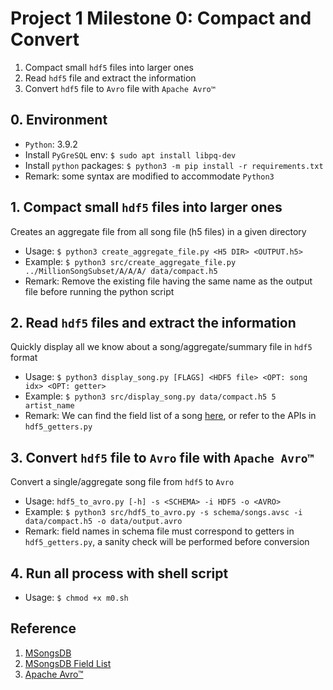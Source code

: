 # Project 1 Milestone 0: Compact and Convert

1. Compact small `hdf5` files into larger ones
2. Read `hdf5` file and extract the information
3. Convert `hdf5` file to `Avro` file with `Apache Avro™`

## 0. Environment
- `Python`: 3.9.2
- Install `PyGreSQL` env: `$ sudo apt install libpq-dev`
- Install `python` packages: `$ python3 -m pip install -r requirements.txt`
- Remark: some syntax are modified to accommodate `Python3`

## 1. Compact small `hdf5` files into larger ones

Creates an aggregate file from all song file (h5 files) in a given directory

- Usage: `$ python3 create_aggregate_file.py <H5 DIR> <OUTPUT.h5>`
- Example: `$ python3 src/create_aggregate_file.py ../MillionSongSubset/A/A/A/ data/compact.h5`
- Remark: Remove the existing file having the same name as the output file before running the python script

## 2. Read `hdf5` files and extract the information

Quickly display all we know about a song/aggregate/summary file in `hdf5` format

- Usage: `$ python3 display_song.py [FLAGS] <HDF5 file> <OPT: song idx> <OPT: getter>`
- Example: `$ python3 src/display_song.py data/compact.h5 5 artist_name`
- Remark: We can find the field list of a song [here](http://millionsongdataset.com/pages/field-list/), or refer to the APIs in `hdf5_getters.py`

## 3. Convert `hdf5` file to `Avro` file with `Apache Avro™`

Convert a single/aggregate song file from `hdf5` to `Avro`

- Usage: `hdf5_to_avro.py [-h] -s <SCHEMA> -i HDF5 -o <AVRO>`
- Example: `$ python3 src/hdf5_to_avro.py -s schema/songs.avsc -i data/compact.h5 -o data/output.avro`
- Remark: field names in schema file must correspond to getters in `hdf5_getters.py`, a sanity check will be performed before conversion

## 4. Run all process with shell script

- Usage: `$ chmod +x m0.sh`

## Reference

1. [MSongsDB](https://github.com/tbertinmahieux/MSongsDB)
2. [MSongsDB Field List](http://millionsongdataset.com/pages/field-list/)
3. [Apache Avro™](https://avro.apache.org/docs/current/gettingstartedpython.html)
